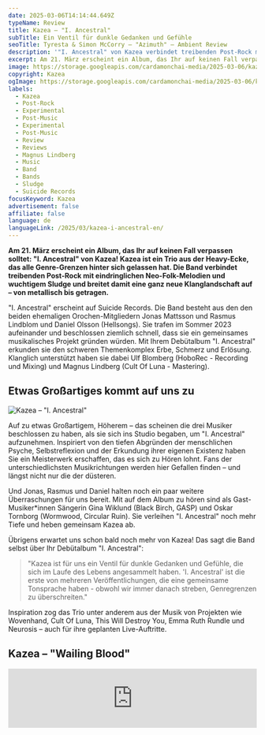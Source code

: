 ```yaml
---
date: 2025-03-06T14:14:44.649Z
typeName: Review
title: Kazea – "I. Ancestral"
subTitle: Ein Ventil für dunkle Gedanken und Gefühle
seoTitle: Tyresta & Simon McCorry – "Azimuth" – Ambient Review
description: '"I. Ancestral" von Kazea verbindet treibenden Post-Rock mit eindringlichen Neo-Folk-Melodien und wuchtigem Sludge. Hört jetzt hier in die Musik der neuen Post-Rock-Band rein!"'
excerpt: Am 21. März erscheint ein Album, das Ihr auf keinen Fall verpassen solltet: "I. Ancestral" von Kazea! Kazea ist ein Trio aus der Heavy-Ecke, das alle Genre-Grenzen hinter sich gelassen hat. Die Band verbindet treibenden Post-Rock mit eindringlichen Neo-Folk-Melodien und wuchtigem Sludge und breitet damit eine ganz neue Klanglandschaft auf – von metallisch bis getragen.
image: https://storage.googleapis.com/cardamonchai-media/2025-03-06/kazea-soundsvegan-com-jpg-imagine-181828_64646e_1024_768/640.webp
copyright: Kazea
ogImage: https://storage.googleapis.com/cardamonchai-media/2025-03-06/kazea-soundsvegan-com-og-jpg-imagine-181828_747179_1200_628/640.webp
labels:
  - Kazea
  - Post-Rock
  - Experimental
  - Post-Music
  - Experimental
  - Post-Music
  - Review
  - Reviews
  - Magnus Lindberg
  - Music
  - Band
  - Bands
  - Sludge
  - Suicide Records
focusKeyword: Kazea
advertisement: false
affiliate: false
language: de
languageLink: /2025/03/kazea-i-ancestral-en/
---
```


**Am 21. März erscheint ein Album, das Ihr auf keinen Fall verpassen solltet: "I. Ancestral" von Kazea! Kazea ist ein Trio aus der Heavy-Ecke, das alle Genre-Grenzen hinter sich gelassen hat. Die Band verbindet treibenden Post-Rock mit eindringlichen Neo-Folk-Melodien und wuchtigem Sludge und breitet damit eine ganz neue Klanglandschaft auf – von metallisch bis getragen.**

"I. Ancestral" erscheint auf Suicide Records. Die Band besteht aus den den beiden ehemaligen Orochen-Mitgliedern Jonas Mattsson und Rasmus Lindblom und Daniel Olsson (Hellsongs). Sie trafen im Sommer 2023 aufeinander und beschlossen ziemlich schnell, dass sie ein gemeinsames musikalisches Projekt gründen würden. Mit Ihrem Debütalbum "I. Ancestral" erkunden sie den schweren Themenkomplex Erbe, Schmerz und Erlösung. Klanglich unterstützt haben sie dabei Ulf Blomberg (HoboRec - Recording und Mixing) und Magnus Lindberg (Cult Of Luna - Mastering).

## Etwas Großartiges kommt auf uns zu

![Kazea – "I. Ancestral"](https://storage.googleapis.com/cardamonchai-media/2025-03-06/kazea-artwork-soundsvegan-com-jpg-imagine-181818_75777a_425_425/640.webp 'Kazea – "I. Ancestral"')

Auf zu etwas Großartigem, Höherem – das scheinen die drei Musiker beschlossen zu haben, als sie sich ins Studio begaben, um "I. Ancestral" aufzunehmen. Inspiriert von den tiefen Abgründen der menschlichen Psyche, Selbstreflexion und der Erkundung ihrer eigenen Existenz haben Sie ein Meisterwerk erschaffen, das es sich zu Hören lohnt. Fans der unterschiedlichsten Musikrichtungen werden hier Gefallen finden – und längst nicht nur die der düsteren.

Und Jonas, Rasmus und Daniel halten noch ein paar weitere Überraschungen für uns bereit. Mit auf dem Album zu hören sind als Gast-Musiker\*innen Sängerin Gina Wiklund (Black Birch, GASP) und Oskar Tornborg (Wormwood, Circular Ruin). Sie verleihen "I. Ancestral" noch mehr Tiefe und heben gemeinsam Kazea ab.

Übrigens erwartet uns schon bald noch mehr von Kazea! Das sagt die Band selbst über Ihr Debütalbum "I. Ancestral":

> "Kazea ist für uns ein Ventil für dunkle Gedanken und Gefühle, die sich im Laufe des Lebens angesammelt haben. 'I. Ancestral' ist die erste von mehreren Veröffentlichungen, die eine gemeinsame Tonsprache haben - obwohl wir immer danach streben, Genregrenzen zu überschreiten."

Inspiration zog das Trio unter anderem aus der Musik von Projekten wie Wovenhand, Cult Of Luna, This Will Destroy You, Emma Ruth Rundle und Neurosis – auch für ihre geplanten Live-Auftritte.

## Kazea – "Wailing Blood"

<iframe
  style="border: 0; width: 100%; height: 120px;"
  src="https://bandcamp.com/EmbeddedPlayer/album=155584913/size=large/bgcol=ffffff/linkcol=5c9b72/tracklist=false/artwork=small/track=2492948043/transparent=true/"
  seamless
>
  <a href="https://suiciderecordsswe.bandcamp.com/album/i-ancestral">
    I. Ancestral by KAZEA
  </a>
</iframe>
